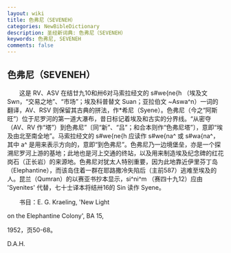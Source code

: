 ```yaml
---
layout: wiki
title: 色弗尼（SEVENEH）
categories: NewBibleDictionary
description: 圣经新词典: 色弗尼（SEVENEH）
keywords: 色弗尼, SEVENEH
comments: false
---
```


## 色弗尼（SEVENEH）

　　这是 RV、ASV 在结廿九10和卅6对马索拉经文的 s#we{ne{h （埃及文 Swn，“交易之地”、“市场”；埃及科普替文 Suan；亚拉伯文 ~Aswa^n）一词的翻译，AV、RSV 则保留其古典的拼法，作*希尼（Syene）。色弗尼（今之“阿斯旺”）位于尼罗河的第一道大瀑布，昔日标记着埃及和古实的分界线。“从密夺（AV、RV 作“塔”）到色弗尼”〔同“新”、“吕”；和合本则作“色弗尼塔”〕，意即“埃及由北至南全地”。马索拉经文的 s#we{ne{h 应读作 s#we{na^ 或 s#wa{na^，其中 a^ 是用来表示方向的，意即“到色弗尼”。色弗尼乃一边境堡垒，亦是一个探溯尼罗河上游的基地；此地也是河上交通的终站，以及用来制造埃及纪念碑的红花岗石（正长岩）的来源地。色弗尼对犹太人特别重要，因为此地靠近伊里芬丁岛（Elephantine），而该岛住着一群在耶路撒冷失陷后（主前587）逃难至埃及的人。昆兰（Qumran）的以赛亚书抄本显示，si^ni^m （赛四十九12）应由 'Syenites' 代替，七十士译本将结卅16的 Sin 读作 Syene。

　　书目：E. G. Kraeling, 'New Light

on the Elephantine Colony', BA 15,

1952，页50-68。

D.A.H.









